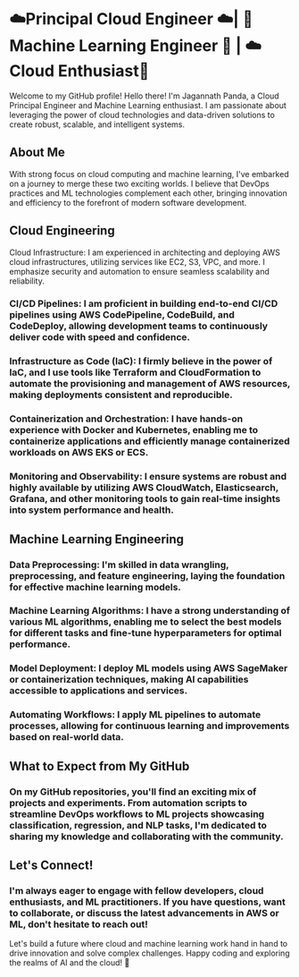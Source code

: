 # ☁️Principal Cloud Engineer ☁️| 🤖Machine Learning Engineer 🤖 | ☁️Cloud Enthusiast🚀
Welcome to my GitHub profile!
Hello there! I'm Jagannath Panda, a Cloud Principal Engineer and Machine Learning enthusiast. I am passionate about leveraging the power of cloud technologies and data-driven solutions to create robust, scalable, and intelligent systems.

## About Me
With strong focus on cloud computing and machine learning, I've embarked on a journey to merge these two exciting worlds. I believe that DevOps practices and ML technologies complement each other, bringing innovation and efficiency to the forefront of modern software development.

## Cloud Engineering
Cloud Infrastructure: I am experienced in architecting and deploying AWS cloud infrastructures, utilizing services like EC2, S3, VPC, and more. I emphasize security and automation to ensure seamless scalability and reliability.

### CI/CD Pipelines: I am proficient in building end-to-end CI/CD pipelines using AWS CodePipeline, CodeBuild, and CodeDeploy, allowing development teams to continuously deliver code with speed and confidence.

### Infrastructure as Code (IaC): I firmly believe in the power of IaC, and I use tools like Terraform and CloudFormation to automate the provisioning and management of AWS resources, making deployments consistent and reproducible.

### Containerization and Orchestration: I have hands-on experience with Docker and Kubernetes, enabling me to containerize applications and efficiently manage containerized workloads on AWS EKS or ECS.

### Monitoring and Observability: I ensure systems are robust and highly available by utilizing AWS CloudWatch, Elasticsearch, Grafana, and other monitoring tools to gain real-time insights into system performance and health.

## Machine Learning Engineering
### Data Preprocessing: I'm skilled in data wrangling, preprocessing, and feature engineering, laying the foundation for effective machine learning models.

### Machine Learning Algorithms: I have a strong understanding of various ML algorithms, enabling me to select the best models for different tasks and fine-tune hyperparameters for optimal performance.

### Model Deployment: I deploy ML models using AWS SageMaker or containerization techniques, making AI capabilities accessible to applications and services.

### Automating Workflows: I apply ML pipelines to automate processes, allowing for continuous learning and improvements based on real-world data.

## What to Expect from My GitHub
### On my GitHub repositories, you'll find an exciting mix of projects and experiments. From automation scripts to streamline DevOps workflows to ML projects showcasing classification, regression, and NLP tasks, I'm dedicated to sharing my knowledge and collaborating with the community.

## Let's Connect!
### I'm always eager to engage with fellow developers, cloud enthusiasts, and ML practitioners. If you have questions, want to collaborate, or discuss the latest advancements in AWS or ML, don't hesitate to reach out!

Let's build a future where cloud and machine learning work hand in hand to drive innovation and solve complex challenges. Happy coding and exploring the realms of AI and the cloud! 🌟
